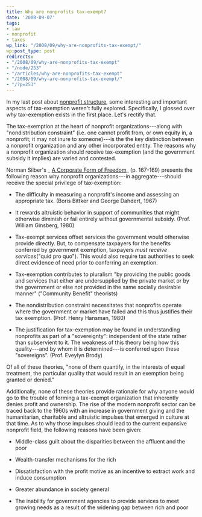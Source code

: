 ```yaml
---
title: Why are nonprofits tax-exempt?
date: '2008-09-07'
tags:
- law
- nonprofit
- taxes
wp_link: "/2008/09/why-are-nonprofits-tax-exempt/"
wp:post_type: post
redirects:
- "/2008/09/why-are-nonprofits-tax-exempt"
- "/node/253"
- "/articles/why-are-nonprofits-tax-exempt"
- "/2008/09/why-are-nonprofits-tax-exempt/"
- "/?p=253"
---
```


In my last post about [nonprofit structure](http://island94.org/articles/what-nonprofit-structural-definition), some interesting and important aspects of tax-exemption weren't fully explored. Specifically, I glossed over _why_ tax-exemption exists in the first place. Let's rectify that.

The tax-exemption at the heart of nonprofit organizations---along with "nondistribution constraint" (i.e. one cannot profit from, or own equity in, a nonprofit; it may not inure to someone)---is the the key distinction between a nonprofit organization and any other incorporated entity. The reasons why a nonprofit organization should receive tax-exemption (and the government subsidy it implies) are varied and contested.

Norman Silber's _ [A Corporate Form of Freedom](http://books.google.com/books?id=1OuEGu-Ua6wC)_ (p. 167-169) presents the following reason why nonprofit organizations---in aggregate---should receive the special privilege of tax-exemption:

- The difficulty in measuring a nonprofit's income and assessing an appropriate tax. (Boris Bittker and George Dahdert, 1967)

- It rewards altruistic behavior in support of communities that might otherwise diminish or fail entirely without governmental subsidy. (Prof. William Ginsberg, 1980)

- Tax-exempt services offset services the government would otherwise provide directly. But, to compensate taxpayers for the benefits conferred by government exemption, taxpayers _must receive services_("quid pro quo"). This would also require tax authorities to seek direct evidence of need prior to conferring an exemption.

- Tax-exemption contributes to pluralism "by providing the public goods and services that either are undersupplied by the private market or by the government or else not provided in the same socially desirable manner" ("Community Benefit" theorists)

- The nondistribution constraint necessitates that nonprofits operate where the government or market have failed and this thus justifies their tax exemption. (Prof. Henry Hansman, 1980)

- The justification for tax-exemption may be found in understanding nonprofits as part of a "sovereignty": independent of the state rather than subservient to it. The weakness of this theory being how this quality---and by whom it is determined---is conferred upon these "sovereigns". (Prof. Eveylyn Brody)

Of all of these theories, "none of them quantify, in the interests of equal treatment, the particular quality that would result in an exemption being granted or denied."

Additionally, none of these theories provide rationale for why anyone would go to the trouble of forming a tax-exempt organization that inherently denies profit and ownership. The rise of the modern nonprofit sector can be traced back to the 1960s with an increase in government giving and the humanitarian, charitable and altruistic impulses that emerged in culture at that time. As to why those impulses should lead to the current expansive nonprofit field, the following reasons have been given:

- Middle-class guilt about the disparities between the affluent and the poor

- Wealth-transfer mechanisms for the rich

- Dissatisfaction with the profit motive as an incentive to extract work and induce consumption

- Greater abundance in society general

- The inability for government agencies to provide services to meet growing needs as a result of the widening gap between rich and poor
